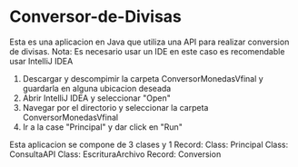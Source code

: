 # Conversor-de-Divisas
Esta es una aplicacion en Java que utiliza una API para realizar conversion de divisas. 
Nota: Es necesario usar un IDE en este caso es recomendable usar IntelliJ IDEA

1) Descargar y descompimir la carpeta ConversorMonedasVfinal y guardarla en alguna ubicacion deseada
2) Abrir IntelliJ IDEA y seleccionar "Open"
3) Navegar por el directorio y seleccionar la carpeta ConversorMonedasVfinal
4) Ir a la case "Principal" y dar click en "Run"

Esta aplicacion se compone de 3 clases y 1 Record:
Class: Principal
Class: ConsultaAPI
Class: EscrituraArchivo
Record: Conversion


